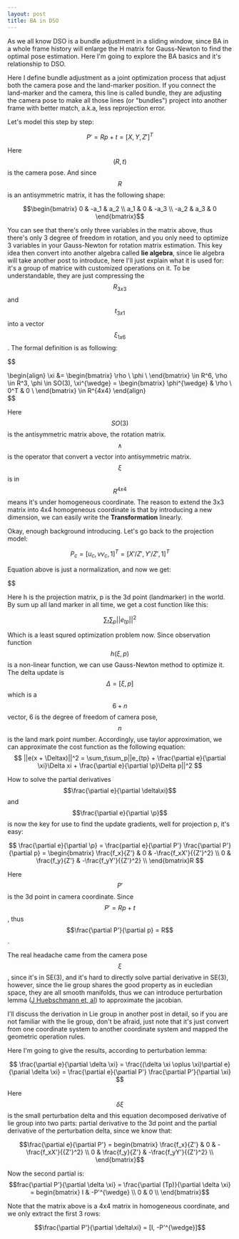 ```yaml
---
layout: post
title: BA in DSO
---
```


As we all know DSO is a bundle adjustment in a sliding window, since BA in a whole frame history will enlarge the H matrix for
Gauss-Newton to find the optimal pose estimation. Here I'm going to explore the BA basics and it's relationship to DSO.

Here I define bundle adjustment as a joint optimization process that adjust both the camera pose and the land-marker position.
If you connect the land-marker and the camera, this line is called bundle, they are adjusting the camera pose to make all those
lines (or "bundles") project into another frame with better match, a.k.a, less reprojection error.

Let's model this step by step:

$$P' = Rp + t = [X, Y, Z']^T$$

Here $$(R, t)$$ is the camera pose. And since $$R$$ is an antisymmetric matrix, it has the following shape:

$$\begin{bmatrix} 
0 & -a_1 & a_2 \\ 
a_1 & 0 & -a_3 \\ 
-a_2 & a_3 & 0  
\end{bmatrix}$$

You can see that there's only three variables in the matrix above, thus there's only 3 degree of freedom in rotation, and you
only need to optimize 3 variables in your Gauss-Newton for rotation matrix estimation. This key idea then convert into another
algebra called **lie algebra**, since lie algebra will take another post to introduce, here I'll just explain what it is used
for: it's a group of matrice with customized operations on it. To be understandable, they are just compressing the $$R_{3x3}$$ and $$t_{3x1}$$ into a vector $$\xi_{1x6}$$. The formal definition is as following:

$$

  \begin{align}
    \xi &= \begin{bmatrix}
           \rho \\
           \phi \\
         \end{bmatrix} \in R^6, \rho \in R^3, \phi \in SO(3), \xi^{\wedge} = \begin{bmatrix}
                                                                             \phi^{\wedge} & \rho \\
                                                                             0^T & 0 \\
                                                                           \end{bmatrix} \in R^{4x4}
  \end{align}   
$$

Here $$SO(3)$$ is the antisymmetric matrix above, the rotation matrix. $$\wedge$$ is the operator that convert a vector into antisymmetric matrix. $$\xi$$ is in $$R^{4x4}$$ means it's under homogeneous coordinate. The reason to extend the 3x3 matrix
into 4x4 homogeneous coordinate is that by introducing a new dimension, we can easily write the **Transformation** linearly.

Okay, enough background introducing. Let's go back to the projection model:

$$
P_c = [u_c,v v_c, 1]^T = [X'/Z', Y'/Z', 1]^T
$$

Equation above is just a normalization, and now we get:

$$

Here h is the projection matrix, p is the 3d point (landmarker) in the world. By sum up all land marker in all time, we get a 
cost function like this:

$$
\sum_t\sum_p{||e_{tp}||^2}
$$

Which is a least squred optimization problem now. Since observation function $$h(\xi, p)$$ is a non-linear function, we can use
Gauss-Newton method to optimize it. The delta update is $$\Delta = [\xi, p]$$ which is a $$6+n$$ vector, 6 is the degree of freedom of camera pose, $$n$$ is the land mark point number. Accordingly, use taylor approximation, we can approximate the cost
function as the following equation:
$$
||e(x + \Deltax)||^2 = \sum_t\sum_p||e_{tp} + \frac{\partial e}{\partial \xi}\Delta xi + \frac{\partial e}{\partial \p}\Delta p||^2
$$

How to solve the partial derivatives $$\frac{\partial e}{\partial \delta\xi}$$ and $$\frac{\partial e}{\partial \p}$$ is now the key
for use to find the update gradients, well for projection p, it's easy:

$$
\frac{\partial e}{\partial \p} = \frac{partial e}{\partial P'} \frac{\partial P'}{\partial p} = \begin{bmatrix} 
\frac{f_x}{Z'} & 0 & -\frac{f_xX'}{{Z'}^2} \\ 
0 & \frac{f_y}{Z'} & -\frac{f_yY'}{{Z'}^2} \\  
\end{bmatrix}R
$$

Here $$P'$$ is the 3d point in camera coordinate. Since $$P' = Rp + t$$, thus $$\frac{\partial P'}{\partial p} = R$$.

The real headache came from the camera pose $$\xi$$, since it's in SE(3), and it's hard to directly solve partial derivative 
in SE(3), however, since the lie group shares the good property as in eucledian space, they are all smooth manifolds, thus we
can introduce perturbation lemma ([J Huebschmann et, al](https://arxiv.org/pdf/0708.3977)) to approximate the jacobian.

I'll discuss the derivation in Lie group in another post in detail, so if you are not familiar with the lie group, don't be 
afraid, just note that it's just convert from one coordinate system to another coordinate system and mapped the geometric
operation rules.

Here I'm going to give the results, according to perturbation lemma:

$$
\frac{\partial e}{\partial \delta \xi} = \frac{(\delta \xi \oplus \xi)\partial e}{\parial \delta \xi} = \frac{\partial e}{\partial P'} \frac{\partial P'}{\partial \xi}
$$

Here $$\delta \xi$$ is the small perturbation delta and this equation decomposed derivative of lie group into two parts: 
partial derivative to the 3d point and the partial derivative of the perturbation delta, since we know that:

$$\frac{\partial e}{\partial P'} = begin{bmatrix} 
\frac{f_x}{Z'} & 0 & -\frac{f_xX'}{{Z'}^2} \\ 
0 & \frac{f_y}{Z'} & -\frac{f_yY'}{{Z'}^2} \\  
\end{bmatrix}$$

Now the second partial is:
$$frac{\partial P'}{\partial \delta \xi} = \frac{\partial (Tp)}{\partial \delta \xi} = begin{bmatrix} 
I & -P'^{\wedge} \\ 
0 & 0 \\  
\end{bmatrix}$$

Note that the matrix above is a 4x4 matrix in homogeneous coordinate, and we only extract the first 3 rows:

$$\frac{\partial P'}{\partial \delta\xi} = [I, -P'^{\wedge}]$$
